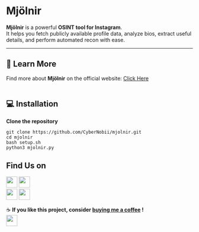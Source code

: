 #  Mjölnir  

**Mjölnir** is a powerful **OSINT tool for Instagram**.  
It helps you fetch publicly available profile data, analyze bios, extract useful details, and perform automated recon with ease.  

---

## 🔗 Learn More  
Find more about **Mjölnir** on the official website: [Click Here](https://mjolnir.tiiny.site)
<br>
<br>

## 💻 Installation
**Clone the repository**
```
git clone https://github.com/CyberNobii/mjolnir.git
cd mjolnir
bash setup.sh
python3 mjolnir.py
```
## Find Us on

[<img src="https://cdn-icons-png.flaticon.com/512/2111/2111463.png" width="30"/>](https://instagram.com/mjol_.nir) 
[<img src="https://cdn-icons-png.flaticon.com/512/732/732200.png" width="30"/>](mailto:mjolnirr69@example.com) <br>
[<img src="https://cdn-icons-png.flaticon.com/512/2111/2111370.png" width="30"/>](https://discord.gg/5RbRHk5B2c) 
[<img src="https://cdn-icons-png.flaticon.com/512/841/841364.png" width="30"/>](https://mjolnir.tiiny.site) <br>


☕ **If you like this project, consider [buying me a coffee](https://www.instagram.com/code_dreamerr_) !**<br>
[<img src="https://cdn.buymeacoffee.com/buttons/v2/default-yellow.png" height="30"/>](https://www.instagram.com/code_dreamerr_)



